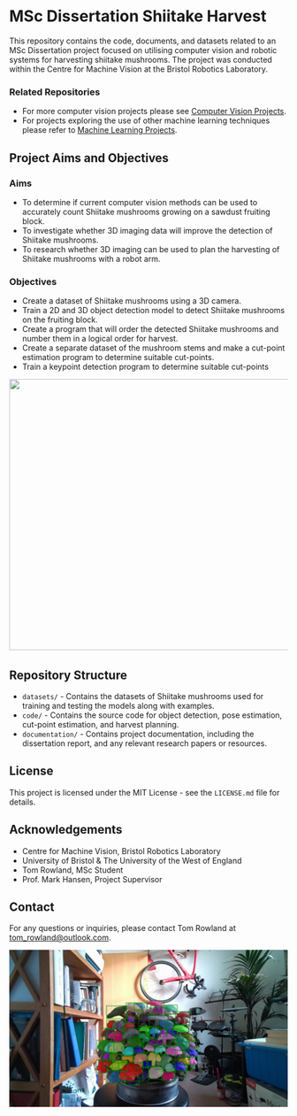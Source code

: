 # MSc Dissertation Shiitake Harvest

This repository contains the code, documents, and datasets related to an MSc Dissertation project focused on utilising computer vision and robotic systems for harvesting shiitake mushrooms. The project was conducted within the Centre for Machine Vision at the Bristol Robotics Laboratory.

### Related Repositories
- For more computer vision projects please see [Computer Vision Projects](https://github.com/trow-land/Computer-Vision-Projects).
- For projects exploring the use of other machine learning techniques please refer to [Machine Learning Projects](https://github.com/trow-land/Machine-Learning).

## Project Aims and Objectives

### Aims

- To determine if current computer vision methods can be used to accurately count Shiitake mushrooms growing on a sawdust fruiting block.
- To investigate whether 3D imaging data will improve the detection of Shiitake mushrooms.
- To research whether 3D imaging can be used to plan the harvesting of Shiitake mushrooms with a robot arm.

### Objectives

- Create a dataset of Shiitake mushrooms using a 3D camera.
- Train a 2D and 3D object detection model to detect Shiitake mushrooms on the fruiting block.
- Create a program that will order the detected Shiitake mushrooms and number them in a logical order for harvest.
- Create a separate dataset of the mushroom stems and make a cut-point estimation program to determine suitable cut-points.
- Train a keypoint detection program to determine suitable cut-points

<!-- ![Uploading Mask-RCNN2.png…]() -->


<p align="center">
  <img width="870" height="490" src="https://github.com/trow-land/MSc-Dissertation-Shiitake-Harvest/blob/main/images/inference_gif.gif">
</p>

## Repository Structure

- `datasets/` - Contains the datasets of Shiitake mushrooms used for training and testing the models along with examples. 
- `code/` - Contains the source code for object detection, pose estimation, cut-point estimation, and harvest planning.
- `documentation/` - Contains project documentation, including the dissertation report, and any relevant research papers or resources.



## License

This project is licensed under the MIT License - see the `LICENSE.md` file for details.

## Acknowledgements

- Centre for Machine Vision, Bristol Robotics Laboratory
- University of Bristol & The University of the West of England
- Tom Rowland, MSc Student
- Prof. Mark Hansen, Project Supervisor


## Contact

For any questions or inquiries, please contact Tom Rowland at tom_rowland@outlook.com.


![mask_rcnn](https://github.com/trow-land/MSc-Dissertation-Shiitake-Harvest/blob/main/images/Mask-RCNN2.png)
